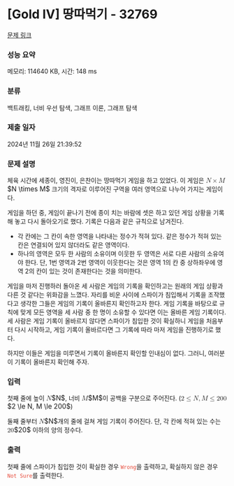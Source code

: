 # [Gold IV] 땅따먹기 - 32769 

[문제 링크](https://www.acmicpc.net/problem/32769) 

### 성능 요약

메모리: 114640 KB, 시간: 148 ms

### 분류

백트래킹, 너비 우선 탐색, 그래프 이론, 그래프 탐색

### 제출 일자

2024년 11월 26일 21:39:52

### 문제 설명

<p>체육 시간에 세종이, 영진이, 은찬이는 땅따먹기 게임을 하고 있었다. 이 게임은 <mjx-container class="MathJax" jax="CHTML" style="font-size: 109%; position: relative;"><mjx-math class="MJX-TEX" aria-hidden="true"><mjx-mi class="mjx-i"><mjx-c class="mjx-c1D441 TEX-I"></mjx-c></mjx-mi><mjx-mo class="mjx-n" space="3"><mjx-c class="mjx-cD7"></mjx-c></mjx-mo><mjx-mi class="mjx-i" space="3"><mjx-c class="mjx-c1D440 TEX-I"></mjx-c></mjx-mi></mjx-math><mjx-assistive-mml unselectable="on" display="inline"><math xmlns="http://www.w3.org/1998/Math/MathML"><mi>N</mi><mo>×</mo><mi>M</mi></math></mjx-assistive-mml><span aria-hidden="true" class="no-mathjax mjx-copytext">$N \times M$</span></mjx-container> 크기의 격자로 이루어진 구역을 여러 영역으로 나누어 가지는 게임이다.</p>

<p>게임을 하던 중, 게임이 끝나기 전에 종이 치는 바람에 셋은 하고 있던 게임 상황을 기록해 놓고 다시 돌아오기로 했다. 기록은 다음과 같은 규칙으로 남겨진다.</p>

<ul>
	<li>각 칸에는 그 칸이 속한 영역을 나타내는 정수가 적혀 있다. 같은 정수가 적혀 있는 칸은 연결되어 있지 않더라도 같은 영역이다.</li>
	<li>하나의 영역은 모두 한 사람의 소유이며 이웃한 두 영역은 서로 다른 사람의 소유여야 한다. 단, 1번 영역과 2번 영역이 이웃한다는 것은 영역 1의 칸 중 상하좌우에 영역 2의 칸이 있는 것이 존재한다는 것을 의미한다.</li>
</ul>

<p>게임을 마저 진행하러 돌아온 세 사람은 게임의 기록을 확인하고는 원래의 게임 상황과 다른 것 같다는 위화감을 느꼈다. 자리를 비운 사이에 스파이가 침입해서 기록을 조작했다고 생각한 그들은 게임의 기록이 올바른지 확인하고자 한다. 게임 기록을 바탕으로 규칙에 맞게 모든 영역을 세 사람 중 한 명이 소유할 수 있다면 이는 올바른 게임 기록이다. 세 사람은 게임 기록이 올바르지 않다면 스파이가 침입한 것이 확실하니 게임을 처음부터 다시 시작하고, 게임 기록이 올바르다면 그 기록에 따라 마저 게임을 진행하기로 했다.</p>

<p>하지만 이들은 게임을 미루면서 기록이 올바른지 확인할 인내심이 없다. 그러니, 여러분이 기록이 올바른지 확인해 주자.</p>

### 입력 

 <p>첫째 줄에 높이 <mjx-container class="MathJax" jax="CHTML" style="font-size: 109%; position: relative;"><mjx-math class="MJX-TEX" aria-hidden="true"><mjx-mi class="mjx-i"><mjx-c class="mjx-c1D441 TEX-I"></mjx-c></mjx-mi></mjx-math><mjx-assistive-mml unselectable="on" display="inline"><math xmlns="http://www.w3.org/1998/Math/MathML"><mi>N</mi></math></mjx-assistive-mml><span aria-hidden="true" class="no-mathjax mjx-copytext">$N$</span></mjx-container>, 너비 <mjx-container class="MathJax" jax="CHTML" style="font-size: 109%; position: relative;"><mjx-math class="MJX-TEX" aria-hidden="true"><mjx-mi class="mjx-i"><mjx-c class="mjx-c1D440 TEX-I"></mjx-c></mjx-mi></mjx-math><mjx-assistive-mml unselectable="on" display="inline"><math xmlns="http://www.w3.org/1998/Math/MathML"><mi>M</mi></math></mjx-assistive-mml><span aria-hidden="true" class="no-mathjax mjx-copytext">$M$</span></mjx-container>이 공백을 구분으로 주어진다. (<mjx-container class="MathJax" jax="CHTML" style="font-size: 109%; position: relative;"><mjx-math class="MJX-TEX" aria-hidden="true"><mjx-mn class="mjx-n"><mjx-c class="mjx-c32"></mjx-c></mjx-mn><mjx-mo class="mjx-n" space="4"><mjx-c class="mjx-c2264"></mjx-c></mjx-mo><mjx-mi class="mjx-i" space="4"><mjx-c class="mjx-c1D441 TEX-I"></mjx-c></mjx-mi><mjx-mo class="mjx-n"><mjx-c class="mjx-c2C"></mjx-c></mjx-mo><mjx-mi class="mjx-i" space="2"><mjx-c class="mjx-c1D440 TEX-I"></mjx-c></mjx-mi><mjx-mo class="mjx-n" space="4"><mjx-c class="mjx-c2264"></mjx-c></mjx-mo><mjx-mn class="mjx-n" space="4"><mjx-c class="mjx-c32"></mjx-c><mjx-c class="mjx-c30"></mjx-c><mjx-c class="mjx-c30"></mjx-c></mjx-mn></mjx-math><mjx-assistive-mml unselectable="on" display="inline"><math xmlns="http://www.w3.org/1998/Math/MathML"><mn>2</mn><mo>≤</mo><mi>N</mi><mo>,</mo><mi>M</mi><mo>≤</mo><mn>200</mn></math></mjx-assistive-mml><span aria-hidden="true" class="no-mathjax mjx-copytext">$2 \le N, M \le 200$</span></mjx-container>)</p>

<p>둘째 줄부터 <mjx-container class="MathJax" jax="CHTML" style="font-size: 109%; position: relative;"><mjx-math class="MJX-TEX" aria-hidden="true"><mjx-mi class="mjx-i"><mjx-c class="mjx-c1D441 TEX-I"></mjx-c></mjx-mi></mjx-math><mjx-assistive-mml unselectable="on" display="inline"><math xmlns="http://www.w3.org/1998/Math/MathML"><mi>N</mi></math></mjx-assistive-mml><span aria-hidden="true" class="no-mathjax mjx-copytext">$N$</span></mjx-container>개의 줄에 걸쳐 게임 기록이 주어진다. 단, 각 칸에 적혀 있는 수는 <mjx-container class="MathJax" jax="CHTML" style="font-size: 109%; position: relative;"><mjx-math class="MJX-TEX" aria-hidden="true"><mjx-mn class="mjx-n"><mjx-c class="mjx-c32"></mjx-c><mjx-c class="mjx-c30"></mjx-c></mjx-mn></mjx-math><mjx-assistive-mml unselectable="on" display="inline"><math xmlns="http://www.w3.org/1998/Math/MathML"><mn>20</mn></math></mjx-assistive-mml><span aria-hidden="true" class="no-mathjax mjx-copytext">$20$</span></mjx-container> 이하의 양의 정수다.</p>

### 출력 

 <p>첫째 줄에 스파이가 침입한 것이 확실한 경우 <span style="color:#e74c3c;"><code>Wrong</code></span>을 출력하고, 확실하지 않은 경우 <code><span style="color:#e74c3c;">Not Sure</span></code>를 출력한다.</p>

